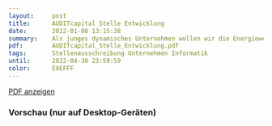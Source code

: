 ```yaml
---
layout:     post
title:      AUDITcapital Stelle Entwicklung
date:       2022-01-08 13:15:38
summary:    Als junges dynamisches Unternehmen wollen wir die Energiewende und nachhaltige Vorhaben voranbringen.
pdf:        AUDITcapital_Stelle_Entwicklung.pdf
tags:		Stellenausschreibung Unternehmen Informatik
until:		2022-04-30 23:59:59
color:      E9EFFF
---
```


<a class="btn btn-primary" href="{{ site.url }}/attachments/{{page.pdf}}">PDF anzeigen</a>

<h3>Vorschau (nur auf Desktop-Geräten)</h3>
<div class="d-none d-sm-block">
    <object data="{{ site.url }}/attachments/{{page.pdf}}" width="100%" height="1010" type='application/pdf'>
    </object>
</div>